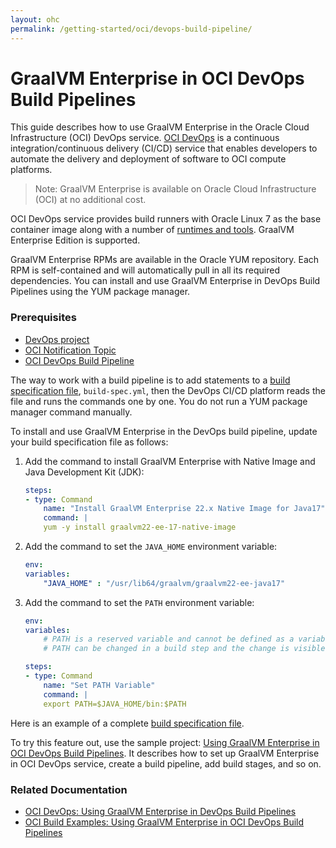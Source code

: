 ```yaml
---
layout: ohc
permalink: /getting-started/oci/devops-build-pipeline/
---
```


# GraalVM Enterprise in OCI DevOps Build Pipelines

This guide describes how to use GraalVM Enterprise in the Oracle Cloud Infrastructure (OCI) DevOps service. [OCI DevOps](https://www.oracle.com/in/devops/devops-service/) is a continuous integration/continuous delivery (CI/CD) service that enables developers to automate the delivery and deployment of software to OCI compute platforms.

> Note: GraalVM Enterprise is available on Oracle Cloud Infrastructure (OCI) at no additional cost.

OCI DevOps service provides build runners with Oracle Linux 7 as the base container image along with a number of [runtimes and tools](https://docs.oracle.com/en-us/iaas/Content/devops/using/runtime_details.htm). 
GraalVM Enterprise Edition is supported.

GraalVM Enterprise RPMs are available in the Oracle YUM repository. 
Each RPM is self-contained and will automatically pull in all its required dependencies.
You can install and use GraalVM Enterprise in DevOps Build Pipelines using the YUM package manager.

### Prerequisites

- [DevOps project](https://docs.oracle.com/en-us/iaas/Content/devops/using/create_project.htm#create_a_project)
- [OCI Notification Topic](https://docs.oracle.com/en-us/iaas/Content/Notification/Tasks/managingtopicsandsubscriptions.htm#createTopic)
- [OCI DevOps Build Pipeline](https://docs.oracle.com/en-us/iaas/Content/devops/using/create_buildpipeline.htm)

The way to work with a build pipeline is to add statements to a [build specification file](https://docs.oracle.com/en-us/iaas/Content/devops/using/build_specs.htm), `build-spec.yml`, then the DevOps CI/CD platform reads the file and runs the commands one by one. You do not run a YUM package manager command manually.

To install and use GraalVM Enterprise in the DevOps build pipeline, update your build specification file as follows:

1. Add the command to install GraalVM Enterprise with Native Image and Java Development Kit (JDK):
    ```yml
    steps:
    - type: Command
        name: "Install GraalVM Enterprise 22.x Native Image for Java17"
        command: |
        yum -y install graalvm22-ee-17-native-image
    ```

2. Add the command to set the `JAVA_HOME` environment variable:

    ```yml
    env:
    variables:
        "JAVA_HOME" : "/usr/lib64/graalvm/graalvm22-ee-java17"
    ```

3. Add the command to set the `PATH` environment variable:

    ```yml
    env:
    variables:
        # PATH is a reserved variable and cannot be defined as a variable.
        # PATH can be changed in a build step and the change is visible in subsequent steps.

    steps:
    - type: Command
        name: "Set PATH Variable"
        command: |
        export PATH=$JAVA_HOME/bin:$PATH
    ```

Here is an example of a complete [build specification file](https://github.com/oracle-devrel/oci-devops-examples/blob/main/oci-build-examples/oci_devops_build_with_graalenterprise/build_spec.yaml).

To try this feature out, use the sample project: [Using GraalVM Enterprise in OCI DevOps Build Pipelines](https://github.com/oracle-devrel/oci-devops-examples/tree/main/oci-build-examples/oci_devops_build_with_graalenterprise). It describes how to set up GraalVM Enterprise in OCI DevOps service, create a build pipeline, add build stages, and so on.

### Related Documentation

* [OCI DevOps: Using GraalVM Enterprise in DevOps Build Pipelines](https://docs.oracle.com/en-us/iaas/Content/devops/using/graalvm.htm)
* [OCI Build Examples: Using GraalVM Enterprise in OCI DevOps Build Pipelines](https://github.com/oracle-devrel/oci-devops-examples/tree/main/oci-build-examples/oci_devops_build_with_graalenterprise)